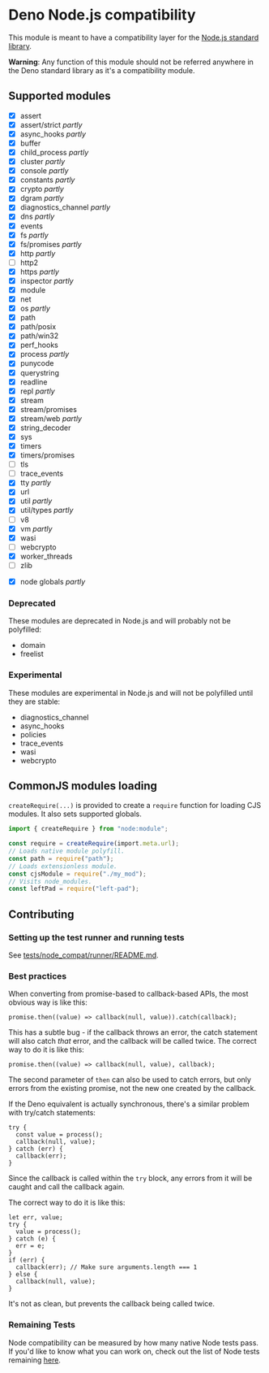# Deno Node.js compatibility

This module is meant to have a compatibility layer for the
[Node.js standard library](https://nodejs.org/docs/latest/api/).

**Warning**: Any function of this module should not be referred anywhere in the
Deno standard library as it's a compatibility module.

## Supported modules

- [x] assert
- [x] assert/strict _partly_
- [x] async_hooks _partly_
- [x] buffer
- [x] child_process _partly_
- [x] cluster _partly_
- [x] console _partly_
- [x] constants _partly_
- [x] crypto _partly_
- [x] dgram _partly_
- [x] diagnostics_channel _partly_
- [x] dns _partly_
- [x] events
- [x] fs _partly_
- [x] fs/promises _partly_
- [x] http _partly_
- [ ] http2
- [x] https _partly_
- [x] inspector _partly_
- [x] module
- [x] net
- [x] os _partly_
- [x] path
- [x] path/posix
- [x] path/win32
- [x] perf_hooks
- [x] process _partly_
- [x] punycode
- [x] querystring
- [x] readline
- [x] repl _partly_
- [x] stream
- [x] stream/promises
- [x] stream/web _partly_
- [x] string_decoder
- [x] sys
- [x] timers
- [x] timers/promises
- [ ] tls
- [ ] trace_events
- [x] tty _partly_
- [x] url
- [x] util _partly_
- [x] util/types _partly_
- [ ] v8
- [x] vm _partly_
- [x] wasi
- [ ] webcrypto
- [x] worker_threads
- [ ] zlib

* [x] node globals _partly_

### Deprecated

These modules are deprecated in Node.js and will probably not be polyfilled:

- domain
- freelist

### Experimental

These modules are experimental in Node.js and will not be polyfilled until they
are stable:

- diagnostics_channel
- async_hooks
- policies
- trace_events
- wasi
- webcrypto

## CommonJS modules loading

`createRequire(...)` is provided to create a `require` function for loading CJS
modules. It also sets supported globals.

```ts
import { createRequire } from "node:module";

const require = createRequire(import.meta.url);
// Loads native module polyfill.
const path = require("path");
// Loads extensionless module.
const cjsModule = require("./my_mod");
// Visits node_modules.
const leftPad = require("left-pad");
```

## Contributing

### Setting up the test runner and running tests

See
[tests/node_compat/runner/README.md](../../../tests/node_compat/runner/README.md).

### Best practices

When converting from promise-based to callback-based APIs, the most obvious way
is like this:

```ts, ignore
promise.then((value) => callback(null, value)).catch(callback);
```

This has a subtle bug - if the callback throws an error, the catch statement
will also catch _that_ error, and the callback will be called twice. The correct
way to do it is like this:

```ts, ignore
promise.then((value) => callback(null, value), callback);
```

The second parameter of `then` can also be used to catch errors, but only errors
from the existing promise, not the new one created by the callback.

If the Deno equivalent is actually synchronous, there's a similar problem with
try/catch statements:

```ts, ignore
try {
  const value = process();
  callback(null, value);
} catch (err) {
  callback(err);
}
```

Since the callback is called within the `try` block, any errors from it will be
caught and call the callback again.

The correct way to do it is like this:

```ts, ignore
let err, value;
try {
  value = process();
} catch (e) {
  err = e;
}
if (err) {
  callback(err); // Make sure arguments.length === 1
} else {
  callback(null, value);
}
```

It's not as clean, but prevents the callback being called twice.

### Remaining Tests

Node compatibility can be measured by how many native Node tests pass. If you'd
like to know what you can work on, check out the list of Node tests remaining
[here](../../../tests/node_compat/runner/TODO.md).
